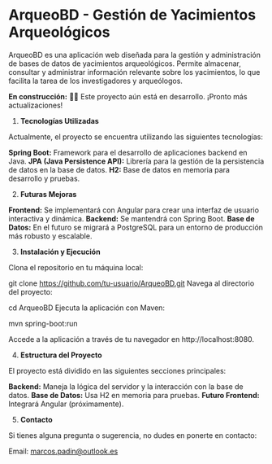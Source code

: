 # **ArqueoBD - Gestión de Yacimientos Arqueológicos**

ArqueoBD es una aplicación web diseñada para la gestión y administración de bases de datos de yacimientos arqueológicos. Permite almacenar, consultar y administrar información relevante sobre los yacimientos, lo que facilita la tarea de los investigadores y arqueólogos.

**En construcción:** 🔨🔨 Este proyecto aún está en desarrollo. ¡Pronto más actualizaciones!

1. **Tecnologías Utilizadas**

Actualmente, el proyecto se encuentra utilizando las siguientes tecnologías:

**Spring Boot:** Framework para el desarrollo de aplicaciones backend en Java.
**JPA (Java Persistence API):** Librería para la gestión de la persistencia de datos en la base de datos.
**H2:** Base de datos en memoria para desarrollo y pruebas.

2. **Futuras Mejoras**

**Frontend:** Se implementará con Angular para crear una interfaz de usuario interactiva y dinámica.
**Backend:** Se mantendrá con Spring Boot.
**Base de Datos:** En el futuro se migrará a PostgreSQL para un entorno de producción más robusto y escalable.

3. **Instalación y Ejecución**

Clona el repositorio en tu máquina local:

git clone https://github.com/tu-usuario/ArqueoBD.git
Navega al directorio del proyecto:

cd ArqueoBD
Ejecuta la aplicación con Maven:

mvn spring-boot:run

Accede a la aplicación a través de tu navegador en http://localhost:8080.

4. **Estructura del Proyecto**

El proyecto está dividido en las siguientes secciones principales:

**Backend:** Maneja la lógica del servidor y la interacción con la base de datos.
**Base de Datos:** Usa H2 en memoria para pruebas.
**Futuro Frontend:** Integrará Angular (próximamente).

5. **Contacto**

Si tienes alguna pregunta o sugerencia, no dudes en ponerte en contacto:

Email: marcos.padin@outlook.es

